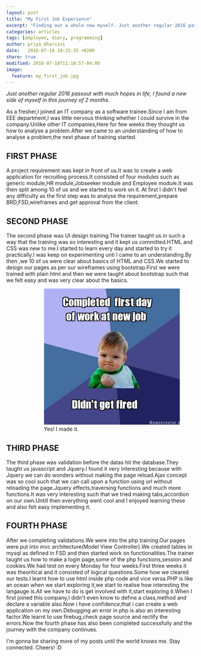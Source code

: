 ```yaml
---
layout: post
title: "My First Job Experience"
excerpt: "Finding out a whole new myself. Just another regular 2016 passout with much hopes in life, I found a new side of myself in this journey of 2 months..."
categories: articles
tags: [employee, diary, programming]
author: priya_dharsini
date:   2016-07-18 10:25:35 +0200
share: true
modified: 2016-07-18T11:18:57-04:00
image:
  feature: my_first_job.jpg
---
```


*Just another regular 2016 passout with much hopes in life, I found a new side of myself in this journey of 2 months.*

As a fresher,I joined an IT company as a software trainee.Since I am from EEE department,I was little nervous thinking whether I could survive in the company.Unlike other IT companies,Here for few weeks they thought us how to analyse a problem.After we came to an understanding of how to analyse a problem,the next phase of training started.

## FIRST PHASE

A project requirement was kept in front of us.It was to create a web application for recruiting process.It consisted of  four modules such as generic module,HR module,Jobseeker module and Employee module.It was then split among 10 of us and we started to work on it.
At first I didn't feel any difficulty as the first step was to analyse the requirement,prepare BRD,FSD,wireframes and get approval from the client.

## SECOND PHASE

The second phase was UI design training.The trainer taught us in such a way that the training was so interesting and it kept us committed.HTML and CSS was new to me.I started to learn every day and started to try it practically.I was keep on experimenting unti I came to an understanding.By then ,we 10 of us were clear about basics of HTML and CSS.We started to design our pages as per our wireframes using bootstrap.First we were trained with plain html and then we were taught about bootstrap such that we felt easy and was very clear  about the basics.

<figure style="margin-left:20%;">
	<img src="/images/priya_2.png" alt="image">
	<figcaption>Yes! I made it.</figcaption>
</figure>

## THIRD PHASE

The third phase was validation before the datas hit the database.They taught us javascript and Jquery.I found it  very interesting because with Jquery we can do wonders without making the page reload.Ajax concept was so cool such that we can call upon a function using url without reloading
the page.Jquery effects,traversing functions and much more functions.It was very interesting such that we tried making tabs,accordion on our own.Untill then everything went cool and I enjoyed learning these and also felt easy implementing it.

## FOURTH PHASE

After we completing validations.We were into the php training.Our pages were put into mvc architecture(Model View Controller).We created tables in mysql as defined in FSD and then started work on functionalities.The trainer taught us how to make a login page,some of the php functions,session and cookies.We had test on every Monday for four weeks.First three weeks it was theoritical and it consisted of logical questions.Some how we cleared our tests.I learnt how to use html inside php code and vice versa.PHP is like an ocean when we start exploring it,we start to realise how interesting the langauge is.All we have to do is get involved with it,start exploring it.When I first joined this company,I didn't even know to define a class,method and declare a variable also.Now i have confidence,that i can create a web application on my own.Debugging an error in php is also an interesting factor.We learnt to use firebug,check page source and rectify the errors.Now the fourth phase has also been completed successfully and the journey with the company continues.

I'm gonna be sharing more of my posts until the world knows me. Stay connected. Cheers! :D